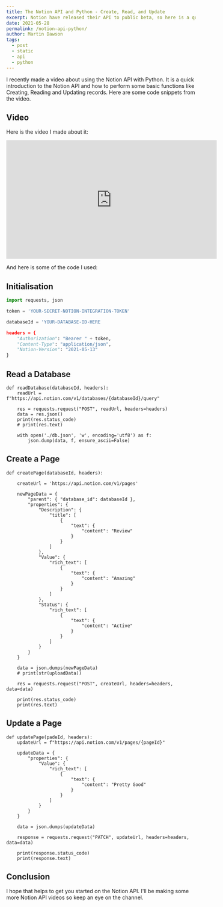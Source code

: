 ```yaml
---
title: The Notion API and Python - Create, Read, and Update
excerpt: Notion have released their API to public beta, so here is a quick guide to using it with Python.
date: 2021-05-28
permalink: /notion-api-python/
author: Martin Dawson
tags:
  - post
  - static
  - api
  - python
---
```


I recently made a video about using the Notion API with Python. It is a quick introduction to the Notion API and how to perform some basic functions like Creating, Reading and Updating records. Here are some code snippets from the video.

## Video

Here is the video I made about it:

<iframe width="560" height="315" src="https://www.youtube.com/embed/sdn1HgxLwEg" frameborder="0" allow="accelerometer; autoplay; encrypted-media; gyroscope; picture-in-picture" allowfullscreen></iframe>

And here is some of the code I used:

## Initialisation

```python
import requests, json

token = 'YOUR-SECRET-NOTION-INTEGRATION-TOKEN'

databaseId = 'YOUR-DATABASE-ID-HERE

headers = {
    "Authorization": "Bearer " + token,
    "Content-Type": "application/json",
    "Notion-Version": "2021-05-13"
}
```

## Read a Database

    def readDatabase(databaseId, headers):
        readUrl = f"https://api.notion.com/v1/databases/{databaseId}/query"

        res = requests.request("POST", readUrl, headers=headers)
        data = res.json()
        print(res.status_code)
        # print(res.text)

        with open('./db.json', 'w', encoding='utf8') as f:
            json.dump(data, f, ensure_ascii=False)

## Create a Page

    def createPage(databaseId, headers):

        createUrl = 'https://api.notion.com/v1/pages'

        newPageData = {
            "parent": { "database_id": databaseId },
            "properties": {
                "Description": {
                    "title": [
                        {
                            "text": {
                                "content": "Review"
                            }
                        }
                    ]
                },
                "Value": {
                    "rich_text": [
                        {
                            "text": {
                                "content": "Amazing"
                            }
                        }
                    ]
                },
                "Status": {
                    "rich_text": [
                        {
                            "text": {
                                "content": "Active"
                            }
                        }
                    ]
                }
            }
        }
        
        data = json.dumps(newPageData)
        # print(str(uploadData))

        res = requests.request("POST", createUrl, headers=headers, data=data)

        print(res.status_code)
        print(res.text)
    


## Update a Page

    def updatePage(padeId, headers):
        updateUrl = f"https://api.notion.com/v1/pages/{pageId}"

        updateData = {
            "properties": {
                "Value": {
                    "rich_text": [
                        {
                            "text": {
                                "content": "Pretty Good"
                            }
                        }
                    ]
                }        
            }
        }

        data = json.dumps(updateData)

        response = requests.request("PATCH", updateUrl, headers=headers, data=data)

        print(response.status_code)
        print(response.text)

## Conclusion

I hope that helps to get you started on the Notion API. I'll be making some more Notion API videos so keep an eye on the channel.

